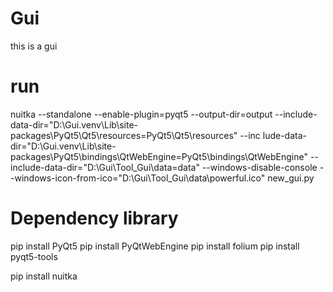 # Gui
this is a gui
# run
nuitka --standalone --enable-plugin=pyqt5 --output-dir=output  --include-data-dir="D:\Gui\.venv\Lib\site-packages\PyQt5\Qt5\resources=PyQt5\Qt5\resources"  --inc
lude-data-dir="D:\Gui\.venv\Lib\site-packages\PyQt5\bindings\QtWebEngine=PyQt5\bindings\QtWebEngine" --include-data-dir="D:\Gui\Tool_Gui\data=data" --windows-disable-console --windows-icon-from-ico="D:\Gui\Tool_Gui\data\powerful.ico" new_gui.py

# Dependency library
pip install PyQt5
pip install PyQtWebEngine
pip install folium
pip install pyqt5-tools

pip install nuitka